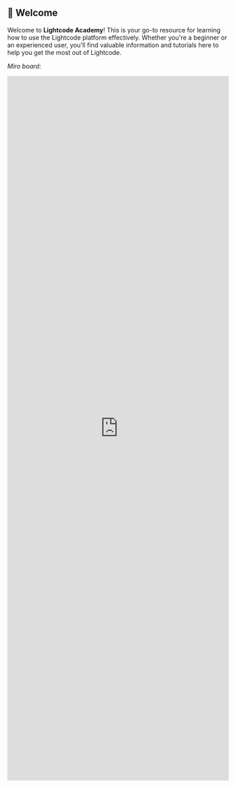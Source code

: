 ## 👋 Welcome

Welcome to **Lightcode Academy**! This is your go-to resource for learning how to use the Lightcode platform effectively. Whether you're a beginner or an experienced user, you'll find valuable information and tutorials here to help you get the most out of Lightcode.

_Miro board:_

<iframe src="https://miro.com/app/board/uXjVJFPwN_U=/?share_link_id=623867549831" 
width="100%" height="1600" loading="lazy" allowfullscreen="allowfullscreen" style="border:none;"> 
</iframe> 
